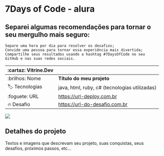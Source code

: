 <h1>7Days of Code - alura</h1>

<h2>Separei algumas recomendações para tornar o seu mergulho mais seguro:</h2>

````
Separe uma hora por dia para resolver os desafios;
Convide uma pessoa para tornar essa experiência mais divertida;
Compartilhe seus resultados usando a hashtag #7DaysOfCode no seu GitHub e nas suas redes sociais.
````


| :cartaz: Vitrine.Dev | |
| ------------- | --- |
| :brilhos: Nome | **Título do meu projeto**
| :label: Tecnologias | java, html, ruby, c# (tecnologias utilizadas)
| :foguete: URL | https://url-deploy.com.br
| :fire: Desafio | https://url-do-desafio.com.br

<!-- Inserir imagem com a #vitrinedev ao final do link -->
![](https://via.placeholder.com/1200x500.png?text=imagem+lindona+do+meu+projeto#vitrinedev)

##  Detalhes do projeto

Textos e imagens que descrevam seu projeto, suas conquistas, seus desafios, próximos passos, etc...
